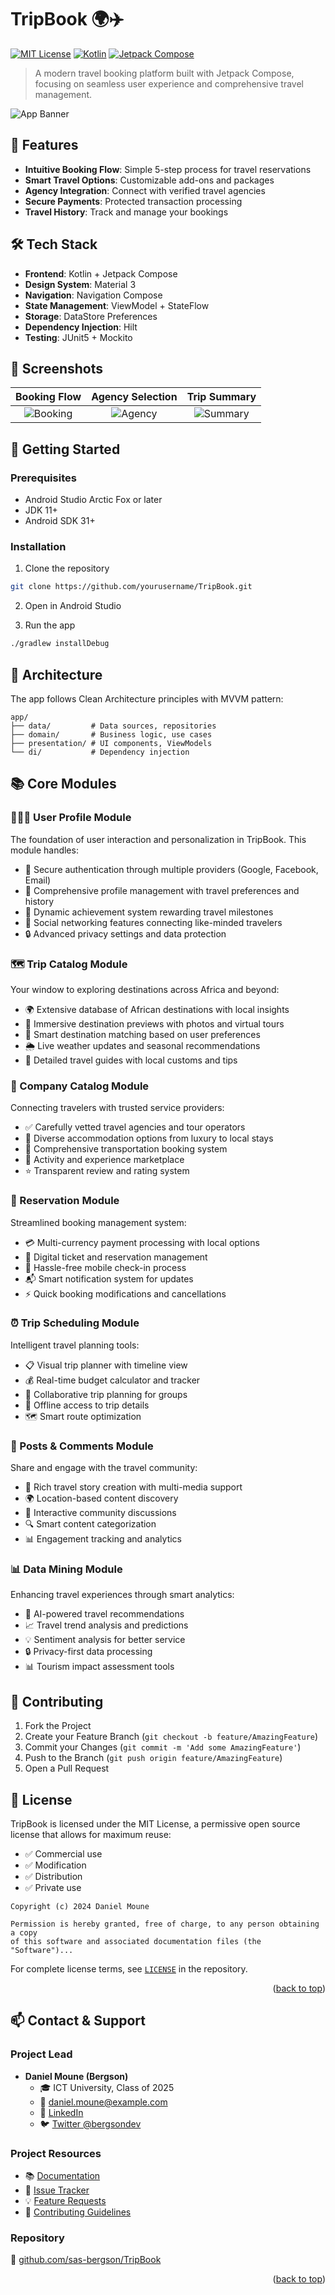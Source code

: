 <a id="readme-top"></a>

# TripBook 🌍✈️

[![MIT License](https://img.shields.io/badge/License-MIT-green.svg)](https://choosealicense.com/licenses/mit/)
[![Kotlin](https://img.shields.io/badge/Kotlin-1.8.0-purple.svg)](https://kotlinlang.org/)
[![Jetpack Compose](https://img.shields.io/badge/Jetpack_Compose-Latest-blue.svg)](https://developer.android.com/jetpack/compose)

> A modern travel booking platform built with Jetpack Compose, focusing on seamless user experience and comprehensive travel management.

![App Banner](app/src/main/java/com/android/tripbook/screenshots/onboarding_1.png)

## 📱 Features

- **Intuitive Booking Flow**: Simple 5-step process for travel reservations
- **Smart Travel Options**: Customizable add-ons and packages
- **Agency Integration**: Connect with verified travel agencies
- **Secure Payments**: Protected transaction processing
- **Travel History**: Track and manage your bookings

## 🛠️ Tech Stack

- **Frontend**: Kotlin + Jetpack Compose
- **Design System**: Material 3
- **Navigation**: Navigation Compose
- **State Management**: ViewModel + StateFlow
- **Storage**: DataStore Preferences
- **Dependency Injection**: Hilt
- **Testing**: JUnit5 + Mockito

## 📸 Screenshots

| Booking Flow | Agency Selection | Trip Summary |
|:-----------:|:---------------:|:------------:|
| ![Booking](app/src/main/java/com/android/tripbook/screenshots/create_account.png) | ![Agency](app/src/main/java/com/android/tripbook/screenshots/travel_styles.png) | ![Summary](app/src/main/java/com/android/tripbook/screenshots/upload_picture.png) |

## 🚀 Getting Started

### Prerequisites

- Android Studio Arctic Fox or later
- JDK 11+
- Android SDK 31+

### Installation

1. Clone the repository
```bash
git clone https://github.com/yourusername/TripBook.git
```

2. Open in Android Studio

3. Run the app
```bash
./gradlew installDebug
```

## 📖 Architecture

The app follows Clean Architecture principles with MVVM pattern:

```
app/
├── data/         # Data sources, repositories
├── domain/       # Business logic, use cases
├── presentation/ # UI components, ViewModels
└── di/           # Dependency injection
```

## 📚 Core Modules

### 🧑‍🤝‍🧑 User Profile Module
The foundation of user interaction and personalization in TripBook. This module handles:
- 🔐 Secure authentication through multiple providers (Google, Facebook, Email)
- 👤 Comprehensive profile management with travel preferences and history
- 🌟 Dynamic achievement system rewarding travel milestones
- 🤝 Social networking features connecting like-minded travelers
- 🔒 Advanced privacy settings and data protection

### 🗺️ Trip Catalog Module
Your window to exploring destinations across Africa and beyond:
- 🌍 Extensive database of African destinations with local insights
- 📸 Immersive destination previews with photos and virtual tours
- 🎯 Smart destination matching based on user preferences
- 🌦️ Live weather updates and seasonal recommendations
- 📝 Detailed travel guides with local customs and tips

### 🏢 Company Catalog Module
Connecting travelers with trusted service providers:
- ✅ Carefully vetted travel agencies and tour operators
- 🏨 Diverse accommodation options from luxury to local stays
- 🚗 Comprehensive transportation booking system
- 🎯 Activity and experience marketplace
- ⭐ Transparent review and rating system

### 📅 Reservation Module
Streamlined booking management system:
- 💳 Multi-currency payment processing with local options
- 🎫 Digital ticket and reservation management
- 📱 Hassle-free mobile check-in process
- 📬 Smart notification system for updates
- ⚡ Quick booking modifications and cancellations

### ⏰ Trip Scheduling Module
Intelligent travel planning tools:
- 📋 Visual trip planner with timeline view
- 💰 Real-time budget calculator and tracker
- 🤝 Collaborative trip planning for groups
- 📲 Offline access to trip details
- 🗺️ Smart route optimization

### 📝 Posts & Comments Module
Share and engage with the travel community:
- 📸 Rich travel story creation with multi-media support
- 🌍 Location-based content discovery
- 💬 Interactive community discussions
- 🔍 Smart content categorization
- 📊 Engagement tracking and analytics

### 📊 Data Mining Module
Enhancing travel experiences through smart analytics:
- 🎯 AI-powered travel recommendations
- 📈 Travel trend analysis and predictions
- 💡 Sentiment analysis for better service
- 🔒 Privacy-first data processing
- 📊 Tourism impact assessment tools

## 🤝 Contributing

1. Fork the Project
2. Create your Feature Branch (`git checkout -b feature/AmazingFeature`)
3. Commit your Changes (`git commit -m 'Add some AmazingFeature'`)
4. Push to the Branch (`git push origin feature/AmazingFeature`)
5. Open a Pull Request

## 📜 License

TripBook is licensed under the MIT License, a permissive open source license that allows for maximum reuse:

- ✅ Commercial use
- ✅ Modification
- ✅ Distribution
- ✅ Private use

```
Copyright (c) 2024 Daniel Moune

Permission is hereby granted, free of charge, to any person obtaining a copy
of this software and associated documentation files (the "Software")...
```

For complete license terms, see [`LICENSE`](LICENSE) in the repository.

<p align="right">(<a href="#readme-top">back to top</a>)</p>

## 📫 Contact & Support

### Project Lead
- **Daniel Moune (Bergson)**
  - 🎓 ICT University, Class of 2025
  - 📧 [daniel.moune@example.com](mailto:daniel.moune@example.com)
  - 💼 [LinkedIn](https://linkedin.com/in/daniel-moune)
  - 🐦 [Twitter @bergsondev](https://twitter.com/bergsondev)

### Project Resources
- 📚 [Documentation](https://github.com/sas-bergson/TripBook/wiki)
- 🐛 [Issue Tracker](https://github.com/sas-bergson/TripBook/issues)
- 💡 [Feature Requests](https://github.com/sas-bergson/TripBook/issues/new?labels=enhancement)
- 🤝 [Contributing Guidelines](CONTRIBUTING.md)

### Repository
📁 [github.com/sas-bergson/TripBook](https://github.com/sas-bergson/TripBook)

<p align="right">(<a href="#readme-top">back to top</a>)</p>
